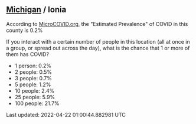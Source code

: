 
## [Michigan](/united-states/michigan) / Ionia

According to [MicroCOVID.org](http://microcovid.org),
the "Estimated Prevalence" of COVID in this county is 0.2%

If you interact with a certain number of people in this location
(all at once in a group, or spread out across the day), what is the chance that
1 or more of them has COVID?

- 1 person: 0.2%
- 2 people: 0.5%
- 3 people: 0.7%
- 5 people: 1.2%
- 10 people: 2.4%
- 25 people: 5.9%
- 100 people: 21.7%

Last updated: 2022-04-22 01:00:44.882981 UTC

